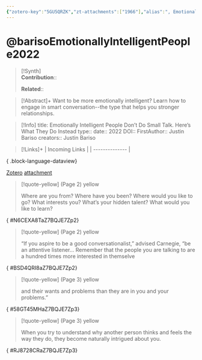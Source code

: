 ```yaml
---
{"zotero-key":"5GU5QRZK","zt-attachments":["1966"],"alias":", Emotionally Intelligent People Don’t Do Small Talk. Here’s What They Do Instead","keywords":["relationships"],"FirstAuthor":"[[ Justin Bariso]]","tags":["source/article"],"dg-publish":true,"permalink":"/sources/bariso-emotionally-intelligent-people2022/","dgPassFrontmatter":true}
---
```


# @barisoEmotionallyIntelligentPeople2022

>[!Synth]  
>**Contribution**::  
>  
>**Related**:: 
>  

> [!Abstract]+
> Want to be more emotionally intelligent? Learn how to engage in smart conversation--the type that helps you stronger relationships.

> [!Info]
> title: Emotionally Intelligent People Don’t Do Small Talk. Here’s What They Do Instead
> type:: 
> date:: 2022
> DOI:: 
> FirstAuthor:: Justin Bariso
> creators:: Justin Bariso

> [!Links]+
>  | Incoming Links |
> | -------------- |
> 
{ .block-language-dataview}


[Zotero](zotero://select/library/items/5GU5QRZK) [attachment](file:///Users/nathanmaxwell/Zotero/storage/Z7BQJE7Z/2022EmotionallyIntelligentPeopleDonSmall-bariso.pdf)

> [!quote-yellow] (Page 2) yellow
> 
> Where are you from? Where have you been? Where would you like to go? What interests you? What’s your hidden talent? What would you like to learn?
>
{ #N6CEXA8TaZ7BQJE7Zp2}


> [!quote-yellow] (Page 2) yellow
> 
> “If you aspire to be a good conversationalist,” advised Carnegie, “be an attentive listener... Remember that the people you are talking to are a hundred times more interested in themselve
>
{ #BSD4QRI8aZ7BQJE7Zp2}


> [!quote-yellow] (Page 3) yellow
> 
> and their wants and problems than they are in you and your problems.”
>
{ #58GT45MHaZ7BQJE7Zp3}


> [!quote-yellow] (Page 3) yellow
> 
> When you try to understand why another person thinks and feels the way they do, they become naturally intrigued about you.
>
{ #RJ8728CRaZ7BQJE7Zp3}

